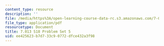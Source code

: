 ```yaml
---
content_type: resource
description: ''
file: /media/https%3A/open-learning-course-data-rc.s3.amazonaws.com/7-013-introductory-biology-spring-2018/ee425623b7d733c90772dfce432a3f98_MIT7_013s18Pset5Q.pdf
file_type: application/pdf
resourcetype: Document
title: 7.013 S18 Problem Set 5
uid: ee425623-b7d7-33c9-0772-dfce432a3f98
---
```

